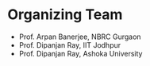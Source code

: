 # Organizing Team

- Prof. Arpan Banerjee, NBRC Gurgaon
- Prof. Dipanjan Ray, IIT Jodhpur
- Prof. Dipanjan Ray, Ashoka University